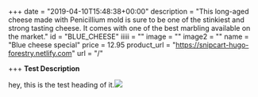 +++
date = "2019-04-10T15:48:38+00:00"
description = "This long-aged cheese made with Penicillium mold is sure to be one of the stinkiest and strong tasting cheese. It comes with one of the best marbling available on the market."
id = "BLUE_CHEESE"
iiiii = ""
image = ""
image2 = ""
name = "Blue cheese special"
price = 12.95
product_url = "https://snipcart-hugo-forestry.netlify.com"
url = "/"

+++
**Test Description**

hey, this is the test heading of it.![](https://cdn.pixabay.com/photo/2016/03/23/07/44/bmw-1274292__340.jpg)